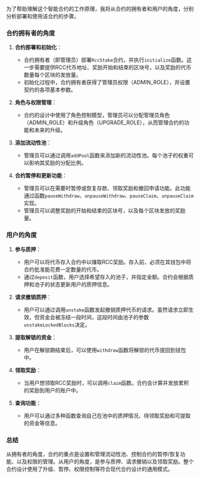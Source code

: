 为了帮助理解这个智能合约的工作原理，我将从合约的拥有者和用户的角度，分别分析部署和使用该合约的步骤。

### 合约拥有者的角度

1. **合约部署和初始化**：
   - 合约拥有者（即管理员）部署`RccStake`合约，并执行`initialize`函数。这一步需要提供RCC代币地址、奖励开始和结束的区块号，以及奖励的代币数量每个区块的发放量。
   - 初始化过程中，合约拥有者获得了管理员权限（ADMIN_ROLE），并设置契约的各项基本参数。

2. **角色与权限管理**：
   - 合约的设计中使用了角色控制模型，管理员可以分配管理员角色（ADMIN_ROLE）和升级角色（UPGRADE_ROLE），从而管理合约的功能和未来的升级。

3. **添加流动性池**：
   - 管理员可以通过调用`addPool`函数来添加新的流动性池。每个池子的权重可以影响其奖励的分配比例。

4. **合约暂停和更新功能**：
   - 管理员可以在需要时暂停或恢复存款、领取奖励和撤回申请功能。此功能通过函数`pauseWithdraw`、`unpauseWithdraw`、`pauseClaim`、`unpauseClaim`实现。
   - 管理员可以调整奖励的开始和结束的区块号，以及每个区块发放的奖励量。

### 用户的角度

1. **参与质押**：
   - 用户可以将代币存入合约中以赚取RCC奖励。存入前，必须在其钱包中将合约批准能花费一定数量的代币。
   - 通过`deposit`函数，用户选择希望存入的池子，并指定金额。合约会根据质押和池子的状态更新用户的质押信息。

2. **请求撤销质押**：
   - 用户可以通过调用`unstake`函数发起撤销质押代币的请求。虽然请求立即生效，但资金会被冻结一段时间，这段时间由池子的参数`unstakeLockedBlocks`决定。

3. **提取解锁的资金**：
   - 用户在解锁期结束后，可以使用`withdraw`函数将解锁的代币提回到钱包中。

4. **领取奖励**：
   - 当用户想领取RCC奖励时，可以调用`claim`函数。合约会计算并发放累积的奖励到用户的账户中。

5. **查询功能**：
   - 用户可以通过多种函数查询自己在池中的质押情况、待领取奖励和可提取的资金等信息。

### 总结

从拥有者的角度，合约的重点是设置和管理流动性池、控制合约的暂停/恢复功能、以及权限的管理。从用户的角度，是参与质押、请求撤销以及领取奖励。整个合约设计使用了升级、暂停、权限控制等符合现代合约设计的通用模式。